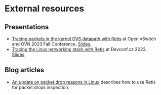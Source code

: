 # External resources

## Presentations

- [Tracing packets in the kernel OVS datapath with Retis](https://www.youtube.com/watch?v=1PmkNuJx4w4)
  at Open vSwitch and OVN 2023 Fall Conference.
  [Slides](https://www.openvswitch.org/support/ovscon2023/slides/Tracing_packets_in_the_kernel_OVS_datapath_with_Retis.pdf).
- [Tracing the Linux networking stack with Retis](https://www.youtube.com/watch?v=RPpREUpLTV0)
  at Devconf.cz 2023.
  [Slides](https://static.sched.com/hosted_files/devconfcz2023/c5/Tracing%20the%20Linux%20networking%20stack%20with%20Retis.pdf).

## Blog articles

- [An update on packet drop reasons in Linux](https://developers.redhat.com/articles/2024/01/04/update-packet-drop-reasons-linux)
  describes how to use Retis for packet drops inspection.
